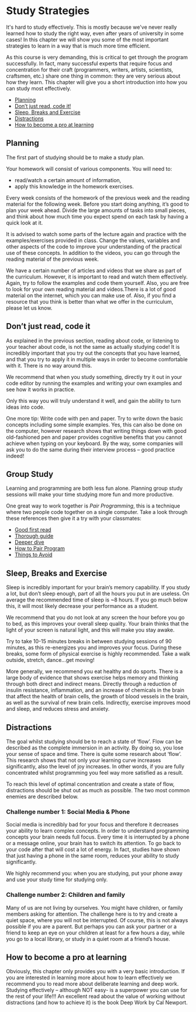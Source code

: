 # Study Strategies

It's hard to study effectively. This is mostly because we've never really
learned how to study the right way, even after years of university in some
cases! In this chapter we will show you some of the most important strategies to
learn in a way that is much more time efficient.

As this course is very demanding, this is critical to get through
the program successfully. In fact, many successful experts that require focus
and concentration for their craft (programmers, writers, artists, scientists,
craftsmen, etc.) share one thing in common: they are very serious about ​how
​they learn. This chapter will give you a short introduction into how you can
study most effectively.

- [Planning](#planning)
- [Don’t just read, code it!](#Don-t-just-read--code-it)
- [Sleep, Breaks and Exercise](#Sleep--Breaks-and-Exercise)
- [Distractions](#distractions)
- [How to become a pro at learning](#How-to-become-a-pro-at-learning)

## Planning

The first part of studying should be to make a study plan.

Your homework will consist of various components. You will need to:

- read/watch​ a certain amount of information,
- apply ​this knowledge in the homework exercises.

Every week consists of the homework of the previous week and the reading
material for the following week. Before you start doing anything, it’s good to
​plan your week ahead. Divide the large amounts of tasks into small pieces, and
think about how much time you expect spend on each task by having a quick look
at it.

It is advised to watch some parts of the lecture again and practice with the
examples/exercises provided in class. Change the values, variables and other
aspects of the code to improve your understanding of the practical use of these
concepts. In addition to the videos, you can go through the reading material of
the previous week.

We have a certain number of articles and videos that we share as part of the
curriculum. However, it is important to read and watch them effectively. Again,
try to follow the examples and code them yourself. Also, you are free to look
for your own reading material and videos. ​There is a lot of good material on
the internet, which you can make use of. ​Also, if you find a resource that you
think is better than what we offer in the curriculum, please let us know.

## Don’t just read, code it

As explained in the previous section, reading about code, or listening to your
teacher about code,​ is not the same as actually studying code!​ It is
incredibly important that you try out the concepts that you have learned, and
that you try to apply it in multiple ways in order to become comfortable with
it. There is no way around this.

We recommend that when you study something, directly try it out in your code
editor by running the examples and writing your own examples and see how it
works in practice.

Only this way you will truly understand it well, and gain the ability to turn
ideas into code.

One more tip: Write code ​with pen and paper​. Try to write down the basic
concepts including some simple examples. Yes, this can also be done on the
computer, however research shows that writing things down with good
old-fashioned pen and paper provides cognitive benefits that you cannot achieve
when typing on your keyboard. By the way, some companies will ask you to do the
same during their interview process – good practice indeed!

## Group Study

Learning and programming are both less fun alone. Planning group study sessions
will make your time studying more fun and more productive.

One great way to work together is _Pair Programming_, this is a technique where
two people code together on a single computer. Take a look through these
references then give it a try with your classmates:

- [Good first read](https://medium.com/@weblab_tech/pair-programming-guide-a76ca43ff389)
- [Thorough guide](https://tuple.app/pair-programming-guide/)
- [Deeper dive](https://martinfowler.com/articles/on-pair-programming.html)
- [How to Pair Program](https://www.youtube.com/watch?v=YhV4TaZaB84)
- [Things to Avoid](https://www.youtube.com/watch?v=McZ131y0OYU)

## Sleep, Breaks and Exercise

Sleep is incredibly important for your brain’s memory capability. If you study a
lot, but don’t sleep enough, part of all the hours you put in are useless. On
average the recommended time of sleep is ​~8 hours​. If you go much below this,
it will most likely decrease your performance as a student.

We recommend that you do not look at any screen the hour before you go to bed,
as this improves your overall sleep quality. Your brain thinks that the light of
your screen is natural light, and this will make you stay awake.

Try to take 10-15 minutes breaks in between studying sessions of 90 minutes, as
this re-energizes you and improves your focus. During these breaks, some form of
physical exercise is highly recommended. Take a walk outside, stretch,
dance...get moving!

More generally, we recommend you eat healthy and do sports. There is a large
body of evidence that shows exercise helps memory and thinking through both
direct and indirect means. Directly through a reduction of insulin resistance,
inflammation, and an increase of chemicals in the brain that affect the health
of brain cells, the growth of blood vessels in the brain, as well as the
survival of new brain cells. Indirectly, exercise improves mood and sleep, and
reduces stress and anxiety.

## Distractions

The goal whilst studying should be to reach a state of ‘flow’. Flow can be
described as the complete immersion in an activity. By doing so, you lose your
sense of space and time. There is quite some research about ‘flow’. This
research shows that not only your learning curve increases significantly, also
the level of joy increases. In other words, if you are fully concentrated whilst
programming you feel way more satisfied as a result.

To reach this level of optimal concentration and create a state of flow,
distractions should be shut out as much as possible. The two most common enemies
are described below.


### Challenge number 1: Social Media & Phone

Social media is incredibly bad for your focus and therefore it decreases your
ability to learn complex concepts. In order to understand programming concepts
your brain needs full focus. Every time it is interrupted by a phone or a
message online, your brain has to switch its attention. To go back to your code
after that will cost a lot of energy. In fact, studies have shown that just
having a phone in the same room, reduces your ability to study significantly.

We highly recommend you: when you are studying, put your phone away and use your
study time for studying only.

### Challenge number 2: Children and family

Many of us are not living by ourselves. You might have children, or family
members asking for attention. The challenge here is to try and create a quiet
space, where you will not be interrupted. Of course, this is not always possible
if you are a parent. But perhaps you can ask your partner or a friend to keep an
eye on your children at least for a few hours a day, while you go to a local
library, or study in a quiet room at a friend’s house.

## How to become a pro at learning

Obviously, this chapter only provides you with a very basic introduction. If you
are interested in learning more about how to learn effectively we recommend you
to read more about deliberate learning and deep work. Studying effectively –
although NOT easy- is a superpower you can use for the rest of your life!!! An
excellent read about the value of working without distractions (and how to
achieve it) is the book ​Deep Work​ by Cal Newport.
